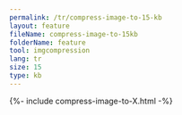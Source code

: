 ```yaml
---
permalink: /tr/compress-image-to-15-kb
layout: feature
fileName: compress-image-to-15kb
folderName: feature
tool: imgcompression
lang: tr
size: 15
type: kb
---
```


{%- include compress-image-to-X.html -%}
